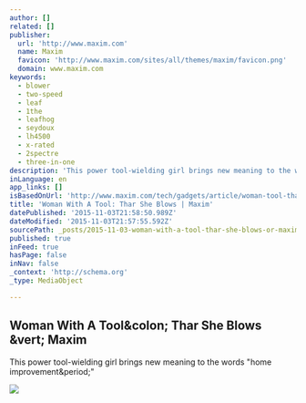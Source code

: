 ```yaml
---
author: []
related: []
publisher:
  url: 'http://www.maxim.com'
  name: Maxim
  favicon: 'http://www.maxim.com/sites/all/themes/maxim/favicon.png'
  domain: www.maxim.com
keywords:
  - blower
  - two-speed
  - leaf
  - 1the
  - leafhog
  - seydoux
  - lh4500
  - x-rated
  - 2spectre
  - three-in-one
description: 'This power tool-wielding girl brings new meaning to the words "home improvement."'
inLanguage: en
app_links: []
isBasedOnUrl: 'http://www.maxim.com/tech/gadgets/article/woman-tool-thar-she-blows'
title: 'Woman With A Tool: Thar She Blows | Maxim'
datePublished: '2015-11-03T21:58:50.989Z'
dateModified: '2015-11-03T21:57:55.592Z'
sourcePath: _posts/2015-11-03-woman-with-a-tool-thar-she-blows-or-maxim.md
published: true
inFeed: true
hasPage: false
inNav: false
_context: 'http://schema.org'
_type: MediaObject

---
```

<article style=""><h1>Woman With A Tool&amp;colon; Thar She Blows &amp;vert; Maxim</h1><p>This power tool-wielding girl brings new meaning to the words "home improvement&amp;period;"</p><img src="http://www.maxim.com/sites/default/files/styles/custom_crop/public/editor/2013/09/187_wwat_sl.jpg?itok=LA5nK1hs" /></article>